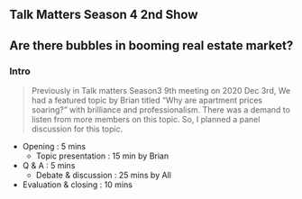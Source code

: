 ## Talk Matters Season 4 2nd Show

## Are there bubbles in booming real estate market?

### Intro
> Previously in Talk matters Season3 9th meeting on 2020 Dec 3rd, We had a featured topic by Brian titled “Why are apartment prices soaring?” with brilliance and professionalism. There was a demand to listen from more members on this topic. So, I planned a panel discussion for this topic.

* Opening : 5 mins
  * Topic presentation : 15 min by Brian
* Q & A : 5 mins
  * Debate & discussion : 25 mins by All
* Evaluation & closing : 10 mins
